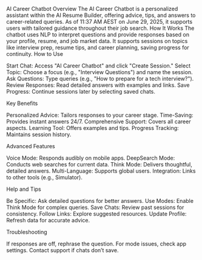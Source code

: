 AI Career Chatbot
Overview
The AI Career Chatbot is a personalized assistant within the AI Resume Builder, offering advice, tips, and answers to career-related queries. As of 11:37 AM AEST on June 29, 2025, it supports users with tailored guidance throughout their job search.
How It Works
The chatbot uses NLP to interpret questions and provide responses based on your profile, resume, and job market data. It supports sessions on topics like interview prep, resume tips, and career planning, saving progress for continuity.
How to Use

Start Chat: Access "AI Career Chatbot" and click "Create Session."
Select Topic: Choose a focus (e.g., "Interview Questions") and name the session.
Ask Questions: Type queries (e.g., "How to prepare for a tech interview?").
Review Responses: Read detailed answers with examples and links.
Save Progress: Continue sessions later by selecting saved chats.

Key Benefits

Personalized Advice: Tailors responses to your career stage.
Time-Saving: Provides instant answers 24/7.
Comprehensive Support: Covers all career aspects.
Learning Tool: Offers examples and tips.
Progress Tracking: Maintains session history.

Advanced Features

Voice Mode: Responds audibly on mobile apps.
DeepSearch Mode: Conducts web searches for current data.
Think Mode: Delivers thoughtful, detailed answers.
Multi-Language: Supports global users.
Integration: Links to other tools (e.g., Simulator).

Help and Tips

Be Specific: Ask detailed questions for better answers.
Use Modes: Enable Think Mode for complex queries.
Save Chats: Review past sessions for consistency.
Follow Links: Explore suggested resources.
Update Profile: Refresh data for accurate advice.

Troubleshooting

If responses are off, rephrase the question.
For mode issues, check app settings.
Contact support if chats don’t save.

